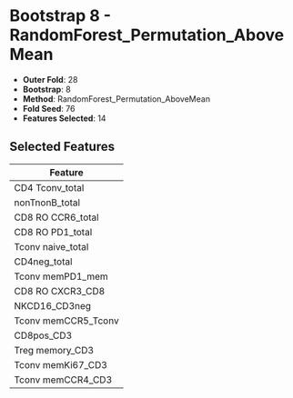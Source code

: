 # Bootstrap 8 - RandomForest_Permutation_AboveMean

- **Outer Fold**: 28
- **Bootstrap**: 8
- **Method**: RandomForest_Permutation_AboveMean
- **Fold Seed**: 76
- **Features Selected**: 14

## Selected Features

| Feature |
|---------|
| CD4 Tconv_total |
| nonTnonB_total |
| CD8 RO CCR6_total |
| CD8 RO PD1_total |
| Tconv naive_total |
| CD4neg_total |
| Tconv memPD1_mem |
| CD8 RO CXCR3_CD8 |
| NKCD16_CD3neg |
| Tconv memCCR5_Tconv |
| CD8pos_CD3 |
| Treg memory_CD3 |
| Tconv memKi67_CD3 |
| Tconv memCCR4_CD3 |
